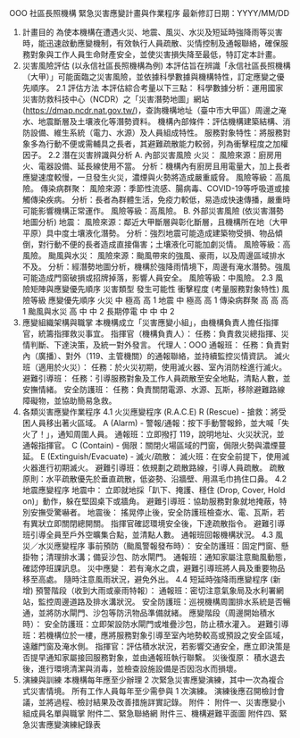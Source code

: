 OOO 社區長照機構 緊急災害應變計畫與作業程序
最新修訂日期：YYYY/MM/DD
1. 計畫目的
為使本機構在遭遇火災、地震、風災、水災及短延時強降雨等災害時，能迅速啟動應變機制，有效執行人員疏散、災情控制及通報聯絡，確保服務對象與工作人員生命財產安全，並使災害損失降至最低，特訂定本計畫。
2. 災害風險評估 (以永信社區長照機構為例)
本評估旨在辨識「永信社區長照機構（大甲）」可能面臨之災害風險，並依據科學數據與機構特性，訂定應變之優先順序。
2.1 評估方法
本評估綜合考量以下三點：
科學數據分析：運用國家災害防救科技中心（NCDR）之「災害潛勢地圖」網站 (https://dmap.ncdr.nat.gov.tw/)，查詢機構地址（臺中市大甲區）周邊之淹水、地震斷層及土壤液化等潛勢資料。
機構內部條件：評估機構建築結構、消防設備、維生系統（電力、水源）及人員組成特性。
服務對象特性：將服務對象多為行動不便或需輔具之長者，其避難疏散能力較弱，列為衝擊程度之加權因子。
2.2 潛在災害辨識與分析
A. 內部災害風險
火災：
風險來源：廚房用火、電器設備、延長線使用不當。
分析：機構內有廚房且用電量大，加上長者應變速度較慢，一旦發生火災，濃煙與火勢將造成嚴重威脅。
風險等級：高風險。
傳染病群聚：
風險來源：季節性流感、腸病毒、COVID-19等呼吸道或接觸傳染疾病。
分析：長者為群體生活，免疫力較低，易造成快速傳播，嚴重時可能影響機構正常運作。
風險等級：高風險。
B. 外部災害風險 (依災害潛勢地圖分析)
地震：
風險來源：鄰近大甲斷層與彰化斷層，且機構所在地（大甲平原）具中度土壤液化潛勢。
分析：強烈地震可能造成建築物受損、物品傾倒，對行動不便的長者造成直接傷害；土壤液化可能加劇災情。
風險等級：高風險。
颱風與水災：
風險來源：颱風帶來的強風、豪雨，以及周邊區域排水不及。
分析：經潛勢地圖分析，機構於強降雨情境下，周邊有淹水潛勢。強風可能造成門窗破損或招牌掉落，影響人員安全。
風險等級：中風險。
2.3 風險矩陣與應變優先順序
災害類型
發生可能性
衝擊程度 (考量服務對象特性)
風險等級
應變優先順序
火災
中
極高
高
1
地震
中
極高
高
1
傳染病群聚
高
高
高
1
颱風與水災
高
中
中
2
長期停電
中
中
中
2
3. 應變組織架構與職掌
本機構成立「災害應變小組」，由機構負責人擔任指揮官，統籌指揮救災事宜。
指揮官（機構負責人）：
任務：負責救災總指揮、災情判斷、下達決策，及統一對外發言。
代理人：OOO
通報班：
任務：負責對內（廣播）、對外（119、主管機關）的通報聯絡，並持續監控災情資訊。
滅火班（適用於火災）：
任務：於火災初期，使用滅火器、室內消防栓進行滅火。
避難引導班：
任務：引導服務對象及工作人員疏散至安全地點，清點人數，並安撫情緒。
安全防護班：
任務：負責關閉電源、水源、瓦斯，移除避難路線障礙物，並協助簡易急救。
4. 各類災害應變作業程序
4.1 火災應變程序 (R.A.C.E)
R (Rescue) - 搶救：將受困人員移出著火區域。
A (Alarm) - 警報/通報：按下手動警報鈴，並大喊「失火了！」，通知周圍人員。
通報班：立即撥打 119，說明地址、火災狀況，並通報指揮官。
C (Contain) - 侷限：關閉火場區域的門窗，侷限火勢與濃煙蔓延。
E (Extinguish/Evacuate) - 滅火/疏散：
滅火班：在安全前提下，使用滅火器進行初期滅火。
避難引導班：依規劃之疏散路線，引導人員疏散。
疏散原則：水平疏散優先於垂直疏散，低姿勢、沿牆壁、用濕毛巾摀住口鼻。
4.2 地震應變程序
地震中：
立即就地採「趴下、掩護、穩住 (Drop, Cover, Hold on)」動作，躲在堅固桌下或牆角。
避難引導班：協助服務對象就地掩蔽，特別安撫受驚嚇者。
地震後：
搖晃停止後，安全防護班檢查水、電、瓦斯，若有異狀立即關閉總開關。
指揮官確認環境安全後，下達疏散指令。
避難引導班引導全員至戶外空曠集合點，並清點人數。
通報班回報機構狀況。
4.3 風災／水災應變程序
事前預防（颱風警報發布時）：
安全防護班：固定門窗、懸掛物；清理排水溝；備妥沙包、防水閘門。
通報班：通知家屬注意颱風動態，確認停班課訊息。
災中應變：
若有淹水之虞，避難引導班將人員及重要物品移至高處。
隨時注意風雨狀況，避免外出。
4.4 短延時強降雨應變程序 (新增)
預警階段（收到大雨或豪雨特報）：
通報班：密切注意氣象局及水利署網站，監控周邊道路及排水溝狀況。
安全防護班：巡視機構周圍排水系統是否暢通，並將防水閘門、沙包等防汛物品準備就緒。
應變階段（周邊開始積水時）：
安全防護班：立即架設防水閘門或堆疊沙包，防止積水灌入。
避難引導班：若機構位於一樓，應將服務對象引導至室內地勢較高或預設之安全區域，遠離門窗及淹水側。
指揮官：評估積水狀況，若影響交通安全，應立即決策是否提早通知家屬接回服務對象，並由通報班執行聯繫。
災後復原：
積水退去後，進行環境清潔與消毒，並檢查設施設備是否因泡水而損壞。
5. 演練與訓練
本機構每年應至少辦理 2 次緊急災害應變演練，其中一次為複合式災害情境。
所有工作人員每年至少需參與 1 次演練。
演練後應召開檢討會議，並將過程、檢討結果及改善措施詳實記錄。
附件：
附件一、災害應變小組成員名單與職掌
附件二、緊急聯絡網
附件三、機構避難平面圖
附件四、緊急災害應變演練紀錄表